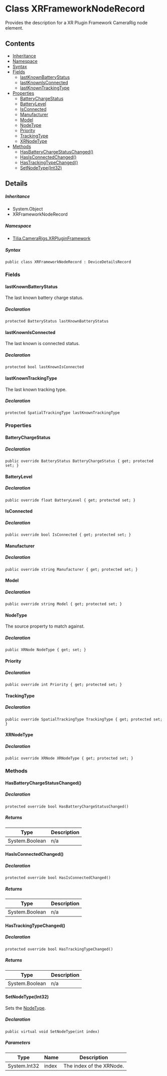# Class XRFrameworkNodeRecord

Provides the description for a XR Plugin Framework CameraRig node element.

## Contents

* [Inheritance]
* [Namespace]
* [Syntax]
* [Fields]
  * [lastKnownBatteryStatus]
  * [lastKnownIsConnected]
  * [lastKnownTrackingType]
* [Properties]
  * [BatteryChargeStatus]
  * [BatteryLevel]
  * [IsConnected]
  * [Manufacturer]
  * [Model]
  * [NodeType]
  * [Priority]
  * [TrackingType]
  * [XRNodeType]
* [Methods]
  * [HasBatteryChargeStatusChanged()]
  * [HasIsConnectedChanged()]
  * [HasTrackingTypeChanged()]
  * [SetNodeType(Int32)]

## Details

##### Inheritance

* System.Object
* XRFrameworkNodeRecord

##### Namespace

* [Tilia.CameraRigs.XRPluginFramework]

##### Syntax

```
public class XRFrameworkNodeRecord : DeviceDetailsRecord
```

### Fields

#### lastKnownBatteryStatus

The last known battery charge status.

##### Declaration

```
protected BatteryStatus lastKnownBatteryStatus
```

#### lastKnownIsConnected

The last known is connected status.

##### Declaration

```
protected bool lastKnownIsConnected
```

#### lastKnownTrackingType

The last known tracking type.

##### Declaration

```
protected SpatialTrackingType lastKnownTrackingType
```

### Properties

#### BatteryChargeStatus

##### Declaration

```
public override BatteryStatus BatteryChargeStatus { get; protected set; }
```

#### BatteryLevel

##### Declaration

```
public override float BatteryLevel { get; protected set; }
```

#### IsConnected

##### Declaration

```
public override bool IsConnected { get; protected set; }
```

#### Manufacturer

##### Declaration

```
public override string Manufacturer { get; protected set; }
```

#### Model

##### Declaration

```
public override string Model { get; protected set; }
```

#### NodeType

The source property to match against.

##### Declaration

```
public XRNode NodeType { get; set; }
```

#### Priority

##### Declaration

```
public override int Priority { get; protected set; }
```

#### TrackingType

##### Declaration

```
public override SpatialTrackingType TrackingType { get; protected set; }
```

#### XRNodeType

##### Declaration

```
public override XRNode XRNodeType { get; protected set; }
```

### Methods

#### HasBatteryChargeStatusChanged()

##### Declaration

```
protected override bool HasBatteryChargeStatusChanged()
```

##### Returns

| Type | Description |
| --- | --- |
| System.Boolean | n/a |

#### HasIsConnectedChanged()

##### Declaration

```
protected override bool HasIsConnectedChanged()
```

##### Returns

| Type | Description |
| --- | --- |
| System.Boolean | n/a |

#### HasTrackingTypeChanged()

##### Declaration

```
protected override bool HasTrackingTypeChanged()
```

##### Returns

| Type | Description |
| --- | --- |
| System.Boolean | n/a |

#### SetNodeType(Int32)

Sets the [NodeType].

##### Declaration

```
public virtual void SetNodeType(int index)
```

##### Parameters

| Type | Name | Description |
| --- | --- | --- |
| System.Int32 | index | The index of the XRNode. |

[Tilia.CameraRigs.XRPluginFramework]: README.md
[NodeType]: XRFrameworkNodeRecord.md#NodeType
[Inheritance]: #Inheritance
[Namespace]: #Namespace
[Syntax]: #Syntax
[Fields]: #Fields
[lastKnownBatteryStatus]: #lastKnownBatteryStatus
[lastKnownIsConnected]: #lastKnownIsConnected
[lastKnownTrackingType]: #lastKnownTrackingType
[Properties]: #Properties
[BatteryChargeStatus]: #BatteryChargeStatus
[BatteryLevel]: #BatteryLevel
[IsConnected]: #IsConnected
[Manufacturer]: #Manufacturer
[Model]: #Model
[NodeType]: #NodeType
[Priority]: #Priority
[TrackingType]: #TrackingType
[XRNodeType]: #XRNodeType
[Methods]: #Methods
[HasBatteryChargeStatusChanged()]: #HasBatteryChargeStatusChanged
[HasIsConnectedChanged()]: #HasIsConnectedChanged
[HasTrackingTypeChanged()]: #HasTrackingTypeChanged
[SetNodeType(Int32)]: #SetNodeTypeInt32

